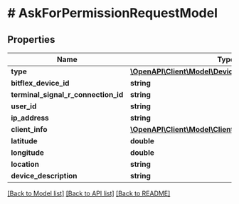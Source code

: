 # # AskForPermissionRequestModel

## Properties

Name | Type | Description | Notes
------------ | ------------- | ------------- | -------------
**type** | [**\OpenAPI\Client\Model\DevicePermissionRequestType**](DevicePermissionRequestType.md) |  | [optional]
**bitflex_device_id** | **string** |  | [optional]
**terminal_signal_r_connection_id** | **string** |  | [optional]
**user_id** | **string** |  | [optional]
**ip_address** | **string** |  | [optional]
**client_info** | [**\OpenAPI\Client\Model\ClientInfo**](ClientInfo.md) |  | [optional]
**latitude** | **double** |  | [optional]
**longitude** | **double** |  | [optional]
**location** | **string** |  | [optional]
**device_description** | **string** |  | [optional]

[[Back to Model list]](../../README.md#models) [[Back to API list]](../../README.md#endpoints) [[Back to README]](../../README.md)
